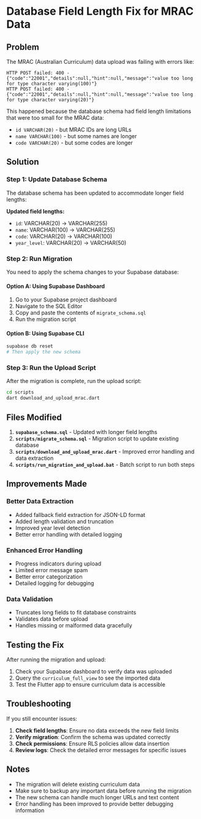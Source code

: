 # Database Field Length Fix for MRAC Data

## Problem

The MRAC (Australian Curriculum) data upload was failing with errors like:

```
HTTP POST failed: 400 - {"code":"22001","details":null,"hint":null,"message":"value too long for type character varying(100)"}
HTTP POST failed: 400 - {"code":"22001","details":null,"hint":null,"message":"value too long for type character varying(20)"}
```

This happened because the database schema had field length limitations that were too small for the MRAC data:

- `id VARCHAR(20)` - but MRAC IDs are long URLs
- `name VARCHAR(100)` - but some names are longer
- `code VARCHAR(20)` - but some codes are longer

## Solution

### Step 1: Update Database Schema

The database schema has been updated to accommodate longer field lengths:

**Updated field lengths:**

- `id`: VARCHAR(20) → VARCHAR(255)
- `name`: VARCHAR(100) → VARCHAR(255)
- `code`: VARCHAR(20) → VARCHAR(100)
- `year_level`: VARCHAR(20) → VARCHAR(50)

### Step 2: Run Migration

You need to apply the schema changes to your Supabase database:

#### Option A: Using Supabase Dashboard

1. Go to your Supabase project dashboard
2. Navigate to the SQL Editor
3. Copy and paste the contents of `migrate_schema.sql`
4. Run the migration script

#### Option B: Using Supabase CLI

```bash
supabase db reset
# Then apply the new schema
```

### Step 3: Run the Upload Script

After the migration is complete, run the upload script:

```bash
cd scripts
dart download_and_upload_mrac.dart
```

## Files Modified

1. **`supabase_schema.sql`** - Updated with longer field lengths
2. **`scripts/migrate_schema.sql`** - Migration script to update existing database
3. **`scripts/download_and_upload_mrac.dart`** - Improved error handling and data extraction
4. **`scripts/run_migration_and_upload.bat`** - Batch script to run both steps

## Improvements Made

### Better Data Extraction

- Added fallback field extraction for JSON-LD format
- Added length validation and truncation
- Improved year level detection
- Better error handling with detailed logging

### Enhanced Error Handling

- Progress indicators during upload
- Limited error message spam
- Better error categorization
- Detailed logging for debugging

### Data Validation

- Truncates long fields to fit database constraints
- Validates data before upload
- Handles missing or malformed data gracefully

## Testing the Fix

After running the migration and upload:

1. Check your Supabase dashboard to verify data was uploaded
2. Query the `curriculum_full_view` to see the imported data
3. Test the Flutter app to ensure curriculum data is accessible

## Troubleshooting

If you still encounter issues:

1. **Check field lengths**: Ensure no data exceeds the new field limits
2. **Verify migration**: Confirm the schema was updated correctly
3. **Check permissions**: Ensure RLS policies allow data insertion
4. **Review logs**: Check the detailed error messages for specific issues

## Notes

- The migration will delete existing curriculum data
- Make sure to backup any important data before running the migration
- The new schema can handle much longer URLs and text content
- Error handling has been improved to provide better debugging information
